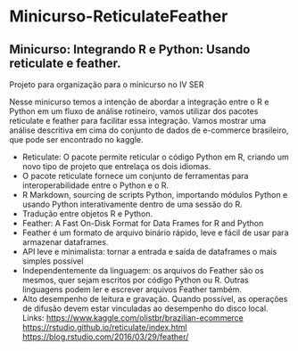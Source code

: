 # Minicurso-ReticulateFeather
## Minicurso: Integrando R e Python: Usando reticulate e feather.

Projeto para organização para o minicurso no IV SER

Nesse minicurso temos a intenção de abordar a integração entre o R e Python em um fluxo de análise rotineiro, vamos utilizar dos pacotes reticulate e feather para facilitar essa integração. 
Vamos mostrar uma análise descritiva em cima do conjunto de dados de e-commerce brasileiro, que pode ser encontrado no kaggle.
-	Reticulate: O pacote permite reticular o código Python em R, criando um novo tipo de projeto que entrelaça os dois idiomas. 
  -	O pacote reticulate fornece um conjunto de ferramentas para interoperabilidade entre o Python e o R.
  -	R Markdown, sourcing de scripts Python, importando módulos Python e usando Python interativamente dentro de uma sessão do R.
  -	Tradução entre objetos R e Python.
-	Feather: A Fast On-Disk Format for Data Frames for R and Python
  -	Feather é um formato de arquivo binário rápido, leve e fácil de usar para armazenar dataframes.
  -	 API leve e minimalista: tornar a entrada e saída de dataframes o mais simples possível
  -	Independentemente da linguagem: os arquivos do Feather são os mesmos, quer sejam escritos por código Python ou R. Outras linguagens podem ler e escrever arquivos Feather também.
  -	Alto desempenho de leitura e gravação. Quando possível, as operações de difusão devem estar vinculadas ao desempenho do disco local.
Links:
https://www.kaggle.com/olistbr/brazilian-ecommerce
https://rstudio.github.io/reticulate/index.html
https://blog.rstudio.com/2016/03/29/feather/

